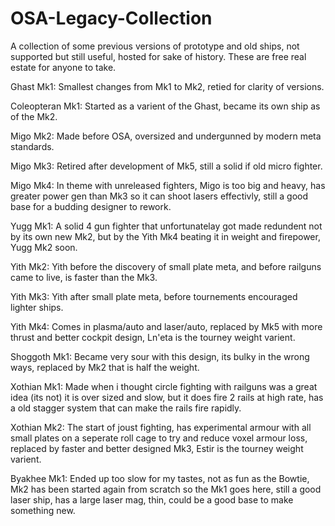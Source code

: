# OSA-Legacy-Collection
A collection of some previous versions of prototype and old ships, not supported but still useful, hosted for sake of history. These are free real estate for anyone to take.

Ghast Mk1: Smallest changes from Mk1 to Mk2, retied for clarity of versions.

Coleopteran Mk1: Started as a varient of the Ghast, became its own ship as of the Mk2.

Migo Mk2: Made before OSA, oversized and undergunned by modern meta standards.

Migo Mk3: Retired after development of Mk5, still a solid if old micro fighter.

Migo Mk4: In theme with unreleased fighters, Migo is too big and heavy, has greater power gen than Mk3 so it can shoot lasers effectivly, still a good base for a budding designer to rework.

Yugg Mk1: A solid 4 gun fighter that unfortunatelay got made redundent not by its own new Mk2, but by the Yith Mk4 beating it in weight and firepower, Yugg Mk2 soon.

Yith Mk2: Yith before the discovery of small plate meta, and before railguns came to live, is faster than the Mk3.

Yith Mk3: Yith after small plate meta, before tournements encouraged lighter ships.

Yith Mk4: Comes in plasma/auto and laser/auto, replaced by Mk5 with more thrust and better cockpit design, Ln'eta is the tourney weight varient.

Shoggoth Mk1: Became very sour with this design, its bulky in the wrong ways, replaced by Mk2 that is half the weight.

Xothian Mk1: Made when i thought circle fighting with railguns was a great idea (its not) it is over sized and slow, but it does fire 2 rails at high rate, has a old stagger system that can make the rails fire rapidly.

Xothian Mk2: The start of joust fighting, has experimental armour with all small plates on a seperate roll cage to try and reduce voxel armour loss, replaced by faster and better designed Mk3, Estir is the tourney weight varient.

Byakhee Mk1: Ended up too slow for my tastes, not as fun as the Bowtie, Mk2 has been started again from scratch so the Mk1 goes here, still a good laser ship, has a large laser mag, thin, could be a good base to make something new.

